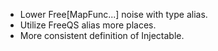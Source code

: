 - Lower Free[MapFunc...] noise with type alias.
- Utilize FreeQS alias more places.
- More consistent definition of Injectable.
